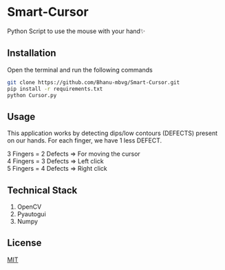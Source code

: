# Smart-Cursor

Python Script to use the mouse with your hand✨ 

## Installation

Open the terminal and run the following commands

```bash
git clone https://github.com/Bhanu-mbvg/Smart-Cursor.git
pip install -r requirements.txt
python Cursor.py

```

## Usage
This application works by detecting dips/low contours (DEFECTS) present on our hands. For each finger, we have 1 less DEFECT.

3 Fingers = 2 Defects => For moving the cursor  
4 Fingers = 3 Defects => Left click  
5 Fingers = 4 Defects => Right click

## Technical Stack  

1. OpenCV
2. Pyautogui
3. Numpy

## License
[MIT](https://choosealicense.com/licenses/mit/)
